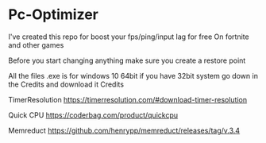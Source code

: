 # Pc-Optimizer
I've created this repo for boost your fps/ping/input lag for free 
On fortnite and other games 

Before you start changing anything make sure you create a restore point

All the files .exe is for windows 10 64bit if you have 32bit system go down in the Credits and download it 
Credits

TimerResolution
https://timerresolution.com/#download-timer-resolution

Quick CPU
https://coderbag.com/product/quickcpu

Memreduct
https://github.com/henrypp/memreduct/releases/tag/v.3.4
